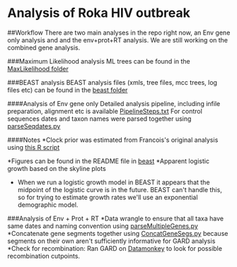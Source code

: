 # Analysis of Roka HIV outbreak

##Workflow
There are two main analyses in the repo right now, an Env gene only analysis and and the env+prot+RT analysis. We are still working on the combined gene analysis.

###Maximum Likelihood analysis
ML trees can be found in the [MaxLikelihood folder](https://github.com/blab/roka/tree/master/MaxLikelihood)

###BEAST analysis
BEAST analysis files (xmls, tree files, mcc trees, log files etc) can be found in the [beast folder](https://github.com/blab/roka/tree/master/beast)

####Analysis of Env gene only
Detailed analysis pipeline, including infile preparation, alignment etc is available [PipelineSteps.txt](https://github.com/blab/roka/blob/master/PipelineSteps.txt)
For control sequences dates and taxon names were parsed together using [parseSeqdates.py](https://github.com/blab/roka/blob/master/Scripts/Python_scripts/parseSeqDates.py)

####Notes
*Clock prior was estimated from Francois's original analysis using [this R script](https://github.com/blab/roka/blob/master/Scripts/R_scripts/clockprior_daytoyear.R)

*Figures can be found in the README file in [beast](https://github.com/blab/roka/tree/master/beast)
*Apparent logistic growth based on the skyline plots

* When we run a logistic growth model in BEAST it appears that the midpoint of the logistic curve is in the future. BEAST can't handle this, so for trying to estimate growth rates we'll use an exponential demographic model. 


###Analysis of Env + Prot + RT
*Data wrangle to ensure that all taxa have same dates and naming convention using [parseMultipleGenes.py](https://github.com/blab/roka/blob/master/Scripts/Python_scripts/parseMultipleGenes.py)
*Concatenate gene segments together using [ConcatGeneSegs.py](https://github.com/blab/roka/blob/master/Scripts/Python_scripts/ConcatGeneSegs.py) because segments on their own aren't sufficiently informative for GARD analysis
*Check for recombination: Ran GARD on [Datamonkey](http://www.datamonkey.org/) to look for possible recombination cutpoints. 
